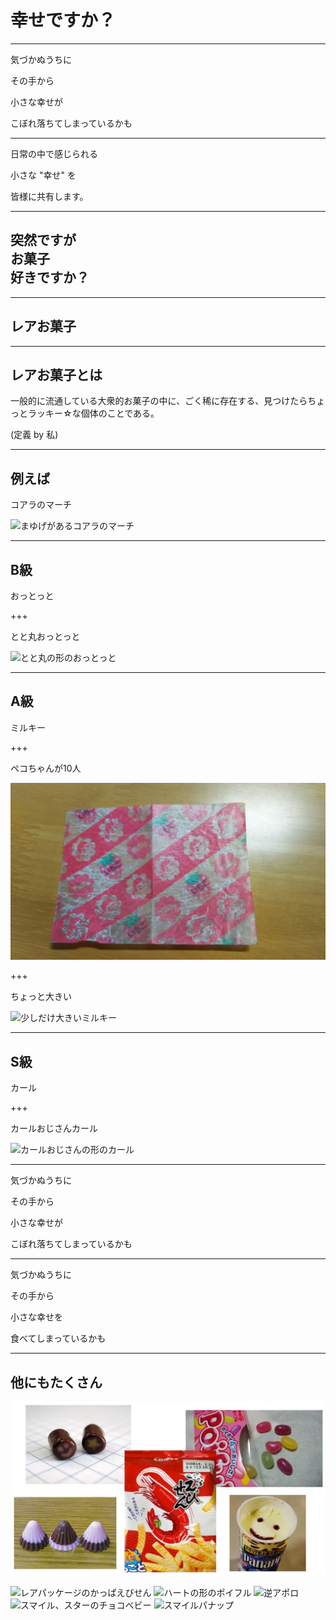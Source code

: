 # 幸せですか？

---

気づかぬうちに

その手から

小さな幸せが

こぼれ落ちてしまっているかも

---

日常の中で感じられる

小さな "幸せ" を

皆様に共有します。

---

## 突然ですが<br>お菓子<br>好きですか？

---

## レアお菓子

---

## レアお菓子とは

一般的に流通している大衆的お菓子の中に、ごく稀に存在する、見つけたらちょっとラッキー☆な個体のことである。

(定義 by 私)

---

## 例えば

コアラのマーチ

![まゆげがあるコアラのマーチ](https://image.entabe.jp/upload/images/MAINMAIN.jpg)

---

## B級

おっとっと

+++

とと丸おっとっと

![とと丸の形のおっとっと](http://xn--p8j3d6d9355a.com/wp-content/uploads/2015/06/%E3%81%A8%E3%81%A8%E4%B8%B8%E3%81%8A%E3%81%A3%E3%81%A8%E3%81%A3%E3%81%A8-300x225.jpeg)

---

## A級

ミルキー

+++

ペコちゃんが10人

![ペコちゃんが10人いるミルキーの包み紙](DSC_0544.JPG)

+++

ちょっと大きい

![少しだけ大きいミルキー](http://blogimg.goo.ne.jp/user_image/47/0f/44aa1e3686f8a261e34088910b315bc1.jpg)

---

## S級

カール

+++

カールおじさんカール

![カールおじさんの形のカール](http://xn--n8ja8pb.jp/data/upfile/2493-3.jpg)

---

気づかぬうちに

その手から

小さな幸せが

こぼれ落ちてしまっているかも

---

気づかぬうちに

その手から

小さな幸せを

食べてしまっているかも

---

## 他にもたくさん

![他のバリエーション](others.jpg)

![レアパッケージのかっぱえびせん](http://livedoor.blogimg.jp/nakaikeiji/imgs/3/9/392b74c9.jpg)
![ハートの形のポイフル](https://blog-001.west.edge.storage-yahoo.jp/res/blog-e6-84/nyanpeiallenn/folder/972300/99/22887499/img_1?1300101026)
![逆アポロ](http://img-cdn.jg.jugem.jp/6d1/39153/20080801_541371.jpg)
![スマイル、スターのチョコベビー](https://pbs.twimg.com/media/BRTp4RACYAA6JYY.jpg)
![スマイルパナップ](http://pds.exblog.jp/pds/1/200903/07/30/a0111430_2678.jpg)
